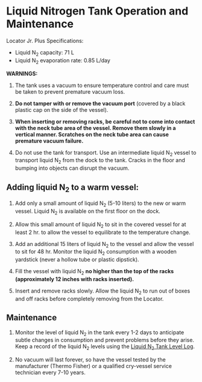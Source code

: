# Liquid Nitrogen Tank Operation and Maintenance

Locator Jr. Plus Specifications:

  - Liquid N<sub>2</sub> capacity: 71 L
  - Liquid N<sub>2</sub> evaporation rate: 0.85 L/day

**WARNINGS:**

1. The tank uses a vacuum to ensure temperature control and care must be taken to prevent premature vacuum loss.

2. **Do not tamper with or remove the vacuum port** (covered by a black plastic cap on the side of the vessel).

3. **When inserting or removing racks, be careful not to come into contact with the neck tube area of the vessel. Remove them slowly in a vertical manner. Scratches on the neck tube area can cause premature vacuum failure.**

4. Do not use the tank for transport. Use an intermediate liquid N<sub>2</sub> vessel to transport liquid N<sub>2</sub> from the dock to the tank. Cracks in the floor and bumping into objects can disrupt the vacuum.

## Adding liquid N<sub>2</sub> to a warm vessel:

1. Add only a small amount of liquid N<sub>2</sub> (5-10 liters) to the new or warm vessel. Liquid N<sub>2</sub> is available on the first floor on the dock.

2. Allow this small amount of liquid N<sub>2</sub> to sit in the covered vessel for at least 2 hr. to allow the vessel to equilibrate to the temperature change.

3. Add an additional 15 liters of liquid N<sub>2</sub> to the vessel and allow the vessel to sit for 48 hr. Monitor the liquid N<sub>2</sub> consumption with a wooden yardstick (never a hollow tube or plastic dipstick).

4. Fill the vessel with liquid N<sub>2</sub> **no higher than the top of the racks (approximately 12 inches with racks inserted).**

5. Insert and remove racks slowly. Allow the liquid N<sub>2</sub> to run out of boxes and off racks before completely removing from the Locator.

## Maintenance

1. Monitor the level of liquid N<sub>2</sub> in the tank every 1-2 days to anticipate subtle changes in consumption and prevent problems before they arise. Keep a record of the liquid N<sub>2</sub> levels using the [Liquid N<sub>2</sub> Tank Level Log](Liquid_N2_Tank_Log.pdf).

2. No vacuum will last forever, so have the vessel tested by the manufacturer (Thermo Fisher) or a qualified cry-vessel service technician every 7-10 years.
